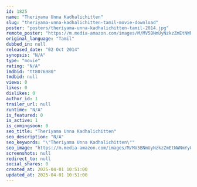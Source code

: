```yaml
---
id: 1825
name: "Theriyama Unna Kadhalichitten"
slug: "theriyama-unna-kadhalichitten-tamil-movie-download"
poster: "posters/theriyama-unna-kadhalichitten-tamil-2014.jpg"
remote_poster: "https://m.media-amazon.com/images/M/MV5BNmUyNzkzZmEtNWNmYy00NjA0LWFiZDctMWJiNGFlMzE2ODQ4XkEyXkFqcGdeQXVyMTIwMzI2Mzk4._V1_SX300.jpg"
original_language: "Tamil"
dubbed_in: null
released_date: "02 Oct 2014"
synopsis: "N/A"
type: "movie"
rating: "N/A"
imdbid: "tt8076980"
tmdbid: null
views: 0
likes: 0
dislikes: 0
author_id: 1
trailer_url: null
runtime: "N/A"
is_featured: 0
is_active: 1
is_comingsoon: 0
seo_title: "Theriyama Unna Kadhalichitten"
seo_description: "N/A"
seo_keywords: "\"Theriyama Unna Kadhalichitten\""
seo_image: "https://m.media-amazon.com/images/M/MV5BNmUyNzkzZmEtNWNmYy00NjA0LWFiZDctMWJiNGFlMzE2ODQ4XkEyXkFqcGdeQXVyMTIwMzI2Mzk4._V1_SX300.jpg"
screenshots: null
redirect_to: null
social_shares: 0
created_at: 2025-04-01 10:51:00
updated_at: 2025-04-01 10:51:00
---
```


